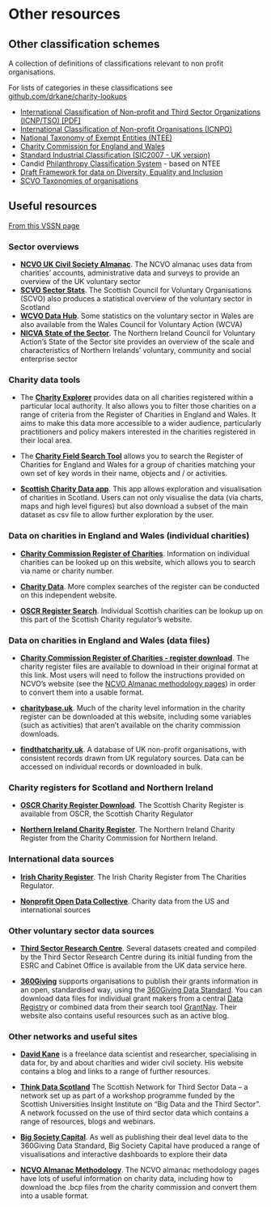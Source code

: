 # Other resources

## Other classification schemes

A collection of definitions of classifications relevant to non profit organisations.

For lists of categories in these classifications see [github.com/drkane/charity-lookups](https://github.com/drkane/charity-lookups/tree/master/classification)

 - [International Classification of Non-profit and Third Sector Organizations (ICNP/TSO) [PDF]](https://unstats.un.org/unsd/nationalaccount/docs/UN_TSE_HB_FNL_web.pdf)
 - [International Classification of Non-profit Organisations (ICNPO)](https://unstats.un.org/unsd/classifications/Family/Detail/2008)
 - [National Taxonomy of Exempt Entities (NTEE)](https://nccs.urban.org/project/national-taxonomy-exempt-entities-ntee-codes)
 - [Charity Commission for England and Wales](https://github.com/drkane/charity-lookups/blob/master/classification/ccew.md)
 - [Standard Industrial Classification (SIC2007 - UK version)](https://www.ons.gov.uk/methodology/classificationsandstandards/ukstandardindustrialclassificationofeconomicactivities/uksic2007)
- Candid [Philanthropy Classification System](https://taxonomy.candid.org/resources/downloads/full-pcs-taxonomy-with-definitions) - based on NTEE
- [Draft Framework for data on Diversity, Equality and Inclusion](https://www.tsiconsultancy.com/updated-dei-data-group-population-framework/)
- [SCVO Taxonomies of organisations](https://github.com/scvodigital/taxonomies)

## Useful resources

[From this VSSN page](https://www.vssn.org.uk/resources-for-research/quantitative-data-and-resources-for-researchers/)

### Sector overviews

- **[NCVO UK Civil Society Almanac](https://data.ncvo.org.uk/)**. The NCVO almanac uses data from charities’ accounts, administrative data and surveys to provide an overview of the UK voluntary sector
- **[SCVO Sector Stats](https://scvo.org.uk/projects-campaigns/i-love-charity/sector-stats)**. The Scottish Council for Voluntary Organisations (SCVO) also produces a statistical overview of the voluntary sector in Scotland
- **[WCVO Data Hub](https://www.wcva.org.uk/what-we-do/the-third-sector-data-hub)**. Some statistics on the voluntary sector in Wales are also available from the Wales Council for Voluntary Action (WCVA)
- **[NICVA State of the Sector](http://www.nicva.org/stateofthesector)**. The Northern Ireland Council for Voluntary Action’s State of the Sector site provides an overview of the scale and characteristics of Northern Irelands’ voluntary, community and social enterprise sector

### Charity data tools

- The **[Charity Explorer](https://cwdamm.shinyapps.io/charity_explorer_app/)** provides data on all charities registered within a particular local authority. It also allows you to filter those charities on a range of criteria from the Register of Charities in England and Wales. It aims to make this data more accessible to a wider audience, particularly practitioners and policy makers interested in the charities registered in their local area.

- The **[Charity Field Search Tool](https://cwdamm.shinyapps.io/shiny_app_-_field_identification/)** allows you to search the Register of Charities for England and Wales for a group of charities matching your own set of key words in their name, objects and / or activities.

- **[Scottish Charity Data app](https://aileen-mcd.shinyapps.io/charity_data_app/)**. This app allows exploration and visualisation of charities in Scotland. Users can not only visualise the data (via charts, maps and high level figures) but also download a subset of the main dataset as csv file to allow further exploration by the user.

### Data on charities in England and Wales (individual charities)

- **[Charity Commission Register of Charities](https://register-of-charities.charitycommission.gov.uk/)**. Information on individual charities can be looked up on this website, which allows you to search via name or charity number.

- **[Charity Data](https://olib.uk/charity/html/search/)**. More complex searches of the register can be conducted on this independent website.

- **[OSCR Register Search](https://www.oscr.org.uk/about-charities/search-the-register/register-search)**. Individual Scottish charities can be lookup up on this part of the Scottish Charity regulator’s website.

### Data on charities in England and Wales (data files)

- **[Charity Commission Register of Charities - register download](https://register-of-charities.charitycommission.gov.uk/register/full-register-download)**. The charity register files are available to download in their original format at this link. Most users will need to follow the instructions provided on NCVO’s website (see the [NCVO Almanac methodology pages](https://data.ncvo.org.uk/a/almanac16/how-to-create-a-database-for-charity-commission-data/)) in order to convert them into a usable format.

- **[charitybase.uk](https://charitybase.uk/about#what-is-it)**. Much of the charity level information in the charity register can be downloaded at this website, including some variables (such as activities) that aren’t available on the charity commission downloads.

- **[findthatcharity.uk](https://findthatcharity.uk/)**. A database of UK non-profit organisations, with consistent records drawn from UK regulatory sources. Data can be accessed on individual records or downloaded in bulk.

### Charity registers for Scotland and Northern Ireland

- **[OSCR Charity Register Download](https://www.oscr.org.uk/about-charities/search-the-register/charity-register-download)**. The Scottish Charity Register is available from OSCR, the Scottish Charity Regulator

- **[Northern Ireland Charity Register](https://www.charitycommissionni.org.uk/charity-search)**. The Northern Ireland Charity Register from the Charity Commission for Northern Ireland.

### International data sources

- **[Irish Charity Register](https://www.charitiesregulator.ie/en/information-for-the-public/search-the-charities-register)**. The Irish Charity Register from The Charities Regulator.

- **[Nonprofit Open Data Collective](https://nonprofit-open-data-collective.github.io/datasets/)**. Charity data from the US and international sources

### Other voluntary sector data sources

- **[Third Sector Research Centre](http://reshare.ukdataservice.ac.uk/850933/)**. Several datasets created and compiled by the Third Sector Research Centre during its initial funding from the ESRC and Cabinet Office is available from the UK data service here.

- **[360Giving](http://www.threesixtygiving.org)** supports organisations to publish their grants information in an open, standardised way, using the [360Giving Data Standard](http://standard.threesixtygiving.org/en/latest/reference/). You can download data files for individual grant makers from a central [Data Registry](http://data.threesixtygiving.org/) or combined data from their search tool [GrantNav](http://grantnav.threesixtygiving.org/). Their website also contains useful resources such as an active blog.

### Other networks and useful sites

- **[David Kane](https://dkane.net/)** is a freelance data scientist and researcher, specialising in data for, by and about charities and wider civil society. His website contains a blog and links to a range of further resources.

- **[Think Data Scotland](https://www.thinkdata.org.uk/)** The Scottish Network for Third Sector Data – a network set up as part of a workshop programme funded by the Scottish Universities Insight Institute on “Big Data and the Third Sector”. A network focussed on the use of third sector data which contains a range of resources, blogs and webinars.

- **[Big Society Capital](https://public.tableau.com/profile/big.society.capital#!/)**. As well as publishing their deal level data to the 360Giving Data Standard, Big Society Capital have produced a range of visualisations and interactive dashboards to explore their data

- **[NCVO Almanac Methodology](https://data.ncvo.org.uk/a/almanac18/methodology-2015-16/)**. The NCVO almanac methodology pages have lots of useful information on charity data, including how to download the .bcp files from the charity commission and convert them into a usable format.